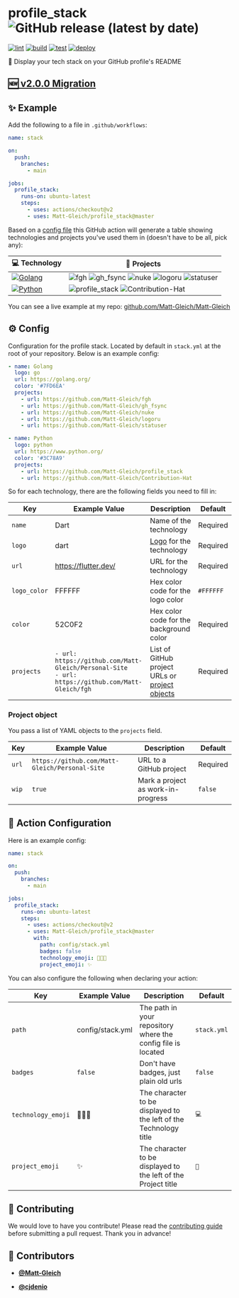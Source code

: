 <!-- DO NOT REMOVE - contributor_list:data:start:["Matt-Gleich", "cjdenio"]:end -->

# profile_stack ![GitHub release (latest by date)](https://img.shields.io/github/v/release/Matt-Gleich/profile_stack)

[![lint](https://github.com/Matt-Gleich/profile_stack/actions/workflows/lint.yml/badge.svg)](https://github.com/Matt-Gleich/profile_stack/actions/workflows/lint.yml)
[![build](https://github.com/Matt-Gleich/profile_stack/actions/workflows/build.yml/badge.svg)](https://github.com/Matt-Gleich/profile_stack/actions/workflows/build.yml)
[![test](https://github.com/Matt-Gleich/profile_stack/actions/workflows/test.yml/badge.svg)](https://github.com/Matt-Gleich/profile_stack/actions/workflows/test.yml)
[![deploy](https://github.com/Matt-Gleich/profile_stack/actions/workflows/deploy.yml/badge.svg)](https://github.com/Matt-Gleich/profile_stack/actions/workflows/deploy.yml)

🚀 Display your tech stack on your GitHub profile's README

## [🆕 v2.0.0 Migration](./MIGRATION.md)

## ✨ Example

Add the following to a file in `.github/workflows`:

```yml
name: stack

on:
  push:
    branches:
      - main

jobs:
  profile_stack:
    runs-on: ubuntu-latest
    steps:
      - uses: actions/checkout@v2
      - uses: Matt-Gleich/profile_stack@master
```

Based on a [config file](#️-config) this GitHub action will generate a table showing technologies and projects you've used them in (doesn't have to be all, pick any):

| 💻 **Technology**                                                                                                                      | 🚀 **Projects**                                                                                                                                                                                                                                                                                                                                                                                                                                                                                                                                                                                                                                     |
| -------------------------------------------------------------------------------------------------------------------------------------- | --------------------------------------------------------------------------------------------------------------------------------------------------------------------------------------------------------------------------------------------------------------------------------------------------------------------------------------------------------------------------------------------------------------------------------------------------------------------------------------------------------------------------------------------------------------------------------------------------------------------------------------------------- |
| [![Golang](https://img.shields.io/static/v1?label=&message=Golang&color=7FD6EA&logo=go&logoColor=FFFFFF)](https://golang.org/)         | ![fgh](https://img.shields.io/static/v1?label=&message=fgh&color=000605&logo=github&logoColor=FFFFFF&labelColor=000605) ![gh_fsync](https://img.shields.io/static/v1?label=&message=gh_fsync&color=000605&logo=github&logoColor=FFFFFF&labelColor=000605) ![nuke](https://img.shields.io/static/v1?label=&message=nuke&color=000605&logo=github&logoColor=FFFFFF&labelColor=000605) ![logoru](https://img.shields.io/static/v1?label=&message=logoru&color=000605&logo=github&logoColor=FFFFFF&labelColor=000605) ![statuser](https://img.shields.io/static/v1?label=&message=statuser&color=000605&logo=github&logoColor=FFFFFF&labelColor=000605) |
| [![Python](https://img.shields.io/static/v1?label=&message=Python&color=3C78A9&logo=python&logoColor=FFFFFF)](https://www.python.org/) | ![profile_stack](https://img.shields.io/static/v1?label=&message=profile_stack&color=000605&logo=github&logoColor=FFFFFF&labelColor=000605) ![Contribution-Hat](https://img.shields.io/static/v1?label=&message=Contribution-Hat&color=000605&logo=github&logoColor=FFFFFF&labelColor=000605)                                                                                                                                                                                                                                                                                                                                                       |

You can see a live example at my repo: [github.com/Matt-Gleich/Matt-Gleich](https://github.com/Matt-Gleich/Matt-Gleich)

## ⚙️ Config

Configuration for the profile stack. Located by default in `stack.yml` at the root of your repository. Below is an example config:

```yml
- name: Golang
  logo: go
  url: https://golang.org/
  color: '#7FD6EA'
  projects:
    - url: https://github.com/Matt-Gleich/fgh
    - url: https://github.com/Matt-Gleich/gh_fsync
    - url: https://github.com/Matt-Gleich/nuke
    - url: https://github.com/Matt-Gleich/logoru
    - url: https://github.com/Matt-Gleich/statuser

- name: Python
  logo: python
  url: https://www.python.org/
  color: '#3C78A9'
  projects:
    - url: https://github.com/Matt-Gleich/profile_stack
    - url: https://github.com/Matt-Gleich/Contribution-Hat
```

So for each technology, there are the following fields you need to fill in:

| **Key**      | **Example Value**                                                                                       | **Description**                                                   | **Default** |
| ------------ | ------------------------------------------------------------------------------------------------------- | ----------------------------------------------------------------- | ----------- |
| `name`       | Dart                                                                                                    | Name of the technology                                            | Required    |
| `logo`       | dart                                                                                                    | [Logo](https://simpleicons.org/) for the technology               | Required    |
| `url`        | https://flutter.dev/                                                                                    | URL for the technology                                            | Required    |
| `logo_color` | FFFFFF                                                                                                  | Hex color code for the logo color                                 | `#FFFFFF`   |
| `color`      | 52C0F2                                                                                                  | Hex color code for the background color                           | Required    |
| `projects`   | `- url: https://github.com/Matt-Gleich/Personal-Site` </br> `- url: https://github.com/Matt-Gleich/fgh` | List of GitHub project URLs or [project objects](#project-object) | Required    |

### Project object

You pass a list of YAML objects to the `projects` field.

| **Key** | **Example Value**                              | **Description**                    | **Default** |
| ------- | ---------------------------------------------- | ---------------------------------- | ----------- |
| `url`   | `https://github.com/Matt-Gleich/Personal-Site` | URL to a GitHub project            | Required    |
| `wip`   | `true`                                         | Mark a project as work-in-progress | `false`     |

## 🤖 Action Configuration

Here is an example config:

```yaml
name: stack

on:
  push:
    branches:
      - main

jobs:
  profile_stack:
    runs-on: ubuntu-latest
    steps:
      - uses: actions/checkout@v2
      - uses: Matt-Gleich/profile_stack@master
        with:
          path: config/stack.yml
          badges: false
          technology_emoji: 👨🏻‍💻
          project_emoji: ✨
```

You can also configure the following when declaring your action:

| **Key**            | **Example Value** | **Description**                                                   | **Default** |
| ------------------ | ----------------- | ----------------------------------------------------------------- | ----------- |
| `path`             | config/stack.yml  | The path in your repository where the config file is located      | `stack.yml` |
| `badges`           | `false`           | Don't have badges, just plain old urls                            | `false`     |
| `technology_emoji` | 👨🏻‍💻                | The character to be displayed to the left of the Technology title | `💻`        |
| `project_emoji`    | ✨                | The character to be displayed to the left of the Project title    | `🚀`        |

## 🙌 Contributing

We would love to have you contribute! Please read the [contributing guide](CONTRIBUTING.md) before submitting a pull request. Thank you in advance!

<!-- prettier-ignore-start -->
<!-- DO NOT REMOVE - contributor_list:start -->
## 👥 Contributors


- **[@Matt-Gleich](https://github.com/Matt-Gleich)**

- **[@cjdenio](https://github.com/cjdenio)**

<!-- DO NOT REMOVE - contributor_list:end -->
<!-- prettier-ignore-end -->
